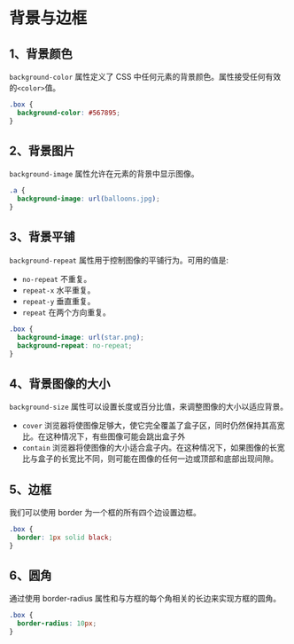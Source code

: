 # 背景与边框

## 1、背景颜色

`background-color` 属性定义了 CSS 中任何元素的背景颜色。属性接受任何有效的`<color>`值。

```css
.box {
  background-color: #567895;
}
```

## 2、背景图片

`background-image` 属性允许在元素的背景中显示图像。

```css
.a {
  background-image: url(balloons.jpg);
}
```

## 3、背景平铺

`background-repeat` 属性用于控制图像的平铺行为。可用的值是:

- `no-repeat` 不重复。
- `repeat-x` 水平重复。
- `repeat-y` 垂直重复。
- `repeat` 在两个方向重复。

```css
.box {
  background-image: url(star.png);
  background-repeat: no-repeat;
}
```

## 4、背景图像的大小

`background-size` 属性可以设置长度或百分比值，来调整图像的大小以适应背景。

- `cover` 浏览器将使图像足够大，使它完全覆盖了盒子区，同时仍然保持其高宽比。在这种情况下，有些图像可能会跳出盒子外
- `contain` 浏览器将使图像的大小适合盒子内。在这种情况下，如果图像的长宽比与盒子的长宽比不同，则可能在图像的任何一边或顶部和底部出现间隙。

## 5、边框

我们可以使用 border 为一个框的所有四个边设置边框。

```css
.box {
  border: 1px solid black;
}
```

## 6、圆角

通过使用 border-radius 属性和与方框的每个角相关的长边来实现方框的圆角。

```css
.box {
  border-radius: 10px;
}
```
